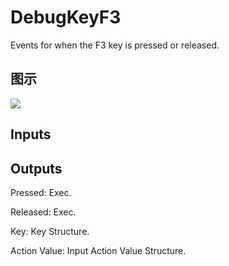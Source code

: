 # DebugKeyF3

Events for when the F3 key is pressed or released.

## 图示

![]($-20221218-19193935.png)

## Inputs

## Outputs

Pressed: Exec.

Released: Exec.

Key: Key Structure.

Action Value: Input Action Value Structure.

